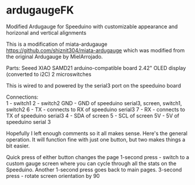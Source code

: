 # ardugaugeFK
Modified Ardugauge for Speeduino with customizable appearance and horizonal and vertical alignments

This is a modification of miata-ardugauge https://github.com/shiznit304/miata-ardugauge which was modified from the original Ardugauge by MielArrojado.

Parts:
Seeed XIAO SAMD21 arduino-compatible board
2.42" OLED display (converted to i2C)
2 microswitches

This is wired to and powered by the serial3 port on the speeduino board

Connections: <br>
1 - switch1
2 - switch2
GND - GND of speeduino serial3, screen, switch1, switch2
6 - TX - connects to RX of speeduino serial3
7 - RX - connects to TX of speeduino serial3
4 - SDA of screen
5 - SCL of screen
5V - 5V of speeduino serial 3

Hopefully I left enough comments so it all makes sense. Here's the general operation. It will function fine with just one button, but two makes things a bit easier.

Quick press of either button changes the page
1-second press - switch to a custom gauge screen where you can cycle through all the stats on the Speeduino. Another 1-second press goes back to main pages.
3-second press - rotate screen orientation by 90
